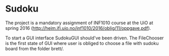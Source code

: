 # Sudoku
The project is a mandatory assignment of INF1010 course at the UiO at spring 2016 (http://heim.ifi.uio.no/inf1010/2016/oblig/11/oppgave.pdf).


To start a GUI interface SudokuGUI should've been driven. The FileChooser is the first state of GUI where user is obliged to choose a file with sudoku board from the folder brett/.

